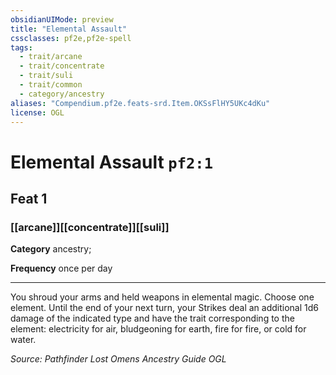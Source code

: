 ```yaml
---
obsidianUIMode: preview
title: "Elemental Assault"
cssclasses: pf2e,pf2e-spell
tags:
  - trait/arcane
  - trait/concentrate
  - trait/suli
  - trait/common
  - category/ancestry
aliases: "Compendium.pf2e.feats-srd.Item.OKSsFlHY5UKc4dKu"
license: OGL
---
```

# Elemental Assault `pf2:1`
## Feat 1
### [[arcane]][[concentrate]][[suli]]

**Category** ancestry; 




**Frequency** once per day

* * *

You shroud your arms and held weapons in elemental magic. Choose one element. Until the end of your next turn, your Strikes deal an additional 1d6 damage of the indicated type and have the trait corresponding to the element: electricity for air, bludgeoning for earth, fire for fire, or cold for water.

*Source: Pathfinder Lost Omens Ancestry Guide*
*OGL*